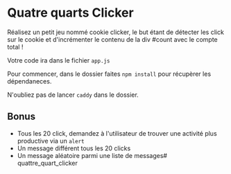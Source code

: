 # Quatre quarts Clicker

Réalisez un petit jeu nommé cookie clicker, le but étant de détecter les click sur le cookie et d'incrémenter le contenu de la div #count  avec le compte total !

Votre code ira dans le fichier `app.js`

Pour commencer, dans le dossier faites `npm install` pour récupèrer les dépendaneces.

N'oubliez pas de lancer `caddy` dans le dossier. 


## Bonus
- Tous les 20 click, demandez à l'utilisateur de trouver une activité plus productive via un `alert`
- Un message différent tous les 20 clicks
- Un message aléatoire parmi une liste de messages# quattre_quart_clicker
